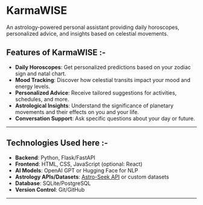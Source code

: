 # KarmaWISE
An astrology-powered personal assistant providing daily horoscopes, personalized advice, and insights based on celestial movements.

## Features of KarmaWISE :-
- **Daily Horoscopes**: Get personalized predictions based on your zodiac sign and natal chart.
- **Mood Tracking**: Discover how celestial transits impact your mood and energy levels. 
- **Personalized Advice**: Receive tailored suggestions for activities, schedules, and more.
- **Astrological Insights**: Understand the significance of planetary movements and their effects on you and your life.
- **Conversation Support**: Ask specific questions about your day or future.

---

## Technologies Used here :- 
- **Backend**: Python, Flask/FastAPI
- **Frontend**: HTML, CSS, JavaScript (optional: React)
- **AI Models**: OpenAI GPT or Hugging Face for NLP
- **Astrology APIs/Datasets**: [Astro-Seek API](https://www.astro-seek.com/api) or custom datasets
- **Database**: SQLite/PostgreSQL
- **Version Control**: Git/GitHub

---




